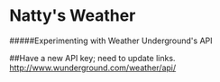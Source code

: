 # Natty's Weather
#####Experimenting with Weather Underground's API

##Have a new API key; need to update links.
http://www.wunderground.com/weather/api/
